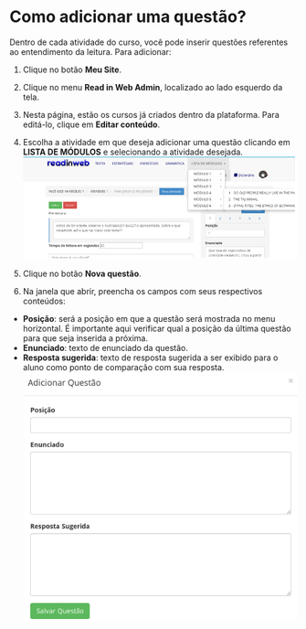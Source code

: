 # Como adicionar uma questão?

Dentro de cada atividade do curso, você pode inserir questões referentes ao entendimento da leitura. Para adicionar:

1. Clique no botão **Meu Site**.

2. Clique no menu **Read in Web Admin**, localizado ao lado esquerdo da tela.

3. Nesta página, estão os cursos já criados dentro da plataforma. Para editá-lo, clique em **Editar conteúdo**.

4. Escolha a atividade em que deseja adicionar uma questão clicando em **LISTA DE MÓDULOS** e selecionando a atividade desejada.![](images/select-act.png)

5. Clique no botão **Nova questão**.

6. Na janela que abrir, preencha os campos com seus respectivos conteúdos:
  * **Posição**: será a posição em que a questão será mostrada no menu horizontal. É importante aqui verificar qual a posição da última questão para que seja inserida a próxima.
  * **Enunciado**: texto de enunciado da questão. 
  * **Resposta sugerida**: texto de resposta sugerida a ser exibido para o aluno como ponto de comparação com sua resposta.
  ![](images/add-question.png)
